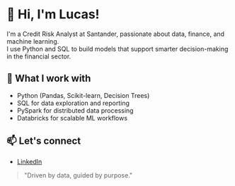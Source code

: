# 👋 Hi, I'm Lucas!

I'm a Credit Risk Analyst at Santander, passionate about data, finance, and machine learning.  
I use Python and SQL to build models that support smarter decision-making in the financial sector.

## 🧠 What I work with
- Python (Pandas, Scikit-learn, Decision Trees)
- SQL for data exploration and reporting
- PySpark for distributed data processing
- Databricks for scalable ML workflows

## 📫 Let's connect
- [LinkedIn](https://www.linkedin.com/in/lucas-mesquita-3948001a2)

> "Driven by data, guided by purpose."
